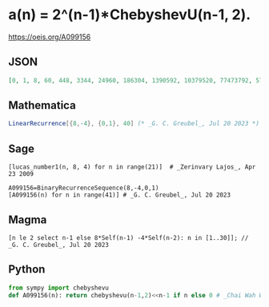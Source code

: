 # a\(n\) \= 2^\(n\-1\)\*ChebyshevU\(n\-1, 2\)\.
https://oeis.org/A099156
## JSON
```JSON
[0, 1, 8, 60, 448, 3344, 24960, 186304, 1390592, 10379520, 77473792, 578272256, 4316282880, 32217174016, 240472260608, 1794909388800, 13397386067968, 99999450988544, 746406063636480, 5571250705137664, 41584381386555392]
```
## Mathematica
```Mathematica
LinearRecurrence[{8,-4}, {0,1}, 40] (* _G. C. Greubel_, Jul 20 2023 *)
```
## Sage
```Sage
[lucas_number1(n, 8, 4) for n in range(21)]  # _Zerinvary Lajos_, Apr 23 2009
```
```Sage
A099156=BinaryRecurrenceSequence(8,-4,0,1)
[A099156(n) for n in range(41)] # _G. C. Greubel_, Jul 20 2023
```
## Magma
```Magma
[n le 2 select n-1 else 8*Self(n-1) -4*Self(n-2): n in [1..30]]; // _G. C. Greubel_, Jul 20 2023
```
## Python
```Python
from sympy import chebyshevu
def A099156(n): return chebyshevu(n-1,2)<<n-1 if n else 0 # _Chai Wah Wu_, Nov 08 2023
```
